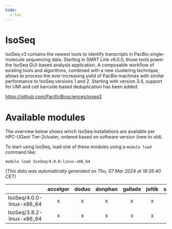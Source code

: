 ```yaml
---
hide:
  - toc
---
```


IsoSeq
======


IsoSeq v3 contains the newest tools to identify transcripts in PacBio single-molecule sequencing data. Starting in SMRT  Link v6.0.0, those tools power the IsoSeq GUI-based analysis  application. A composable workflow of existing tools and algorithms, combined with a new clustering technique, allows to process the ever-increasing yield of PacBio machines with similar performance to IsoSeq versions 1 and 2. Starting with  version 3.4, support for UMI and cell barcode based  deduplication has been added.

https://github.com/PacificBiosciences/ioseq3
# Available modules


The overview below shows which IsoSeq installations are available per HPC-UGent Tier-2cluster, ordered based on software version (new to old).

To start using IsoSeq, load one of these modules using a `module load` command like:

```shell
module load IsoSeq/4.0.0-linux-x86_64
```

*(This data was automatically generated on Thu, 07 Mar 2024 at 18:35:40 CET)*  

| |accelgor|doduo|donphan|gallade|joltik|skitty|
| :---: | :---: | :---: | :---: | :---: | :---: | :---: |
|IsoSeq/4.0.0-linux-x86_64|x|x|x|x|x|x|
|IsoSeq/3.8.2-linux-x86_64|x|x|x|x|x|x|
